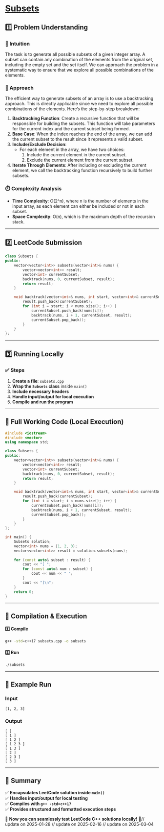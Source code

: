 # **[Subsets](https://leetcode.com/problems/subsets/description/)**  

## **1️⃣ Problem Understanding**  
### **📌 Intuition**  
The task is to generate all possible subsets of a given integer array. A subset can contain any combination of the elements from the original set, including the empty set and the set itself. We can approach the problem in a systematic way to ensure that we explore all possible combinations of the elements. 

### **🚀 Approach**  
The efficient way to generate subsets of an array is to use a backtracking approach. This is directly applicable since we need to explore all possible combinations of the elements. Here’s the step-by-step breakdown:

1. **Backtracking Function**: Create a recursive function that will be responsible for building the subsets. This function will take parameters for the current index and the current subset being formed.
2. **Base Case**: When the index reaches the end of the array, we can add the current subset to the result since it represents a valid subset.
3. **Include/Exclude Decision**:
    - For each element in the array, we have two choices:
      1. Include the current element in the current subset.
      2. Exclude the current element from the current subset.
4. **Iterate Through Elements**: After including or excluding the current element, we call the backtracking function recursively to build further subsets.

### **⏱️ Complexity Analysis**  
- **Time Complexity**: O(2^n), where n is the number of elements in the input array, as each element can either be included or not in each subset.
- **Space Complexity**: O(n), which is the maximum depth of the recursion stack.

---  

## **2️⃣ LeetCode Submission**  
```cpp
class Subsets {
public:
    vector<vector<int>> subsets(vector<int>& nums) {
        vector<vector<int>> result;
        vector<int> currentSubset;
        backtrack(nums, 0, currentSubset, result);
        return result;
    }

    void backtrack(vector<int>& nums, int start, vector<int>& currentSubset, vector<vector<int>>& result) {
        result.push_back(currentSubset);
        for (int i = start; i < nums.size(); i++) {
            currentSubset.push_back(nums[i]);
            backtrack(nums, i + 1, currentSubset, result);
            currentSubset.pop_back();
        }
    }
};
```  

---  

## **3️⃣ Running Locally**  
### **✅ Steps**  
1. **Create a file**: `subsets.cpp`  
2. **Wrap the `Subsets` class** inside `main()`  
3. **Include necessary headers**  
4. **Handle input/output for local execution**  
5. **Compile and run the program**  

---  

## **📝 Full Working Code (Local Execution)**  
```cpp
#include <iostream>
#include <vector>
using namespace std;

class Subsets {
public:
    vector<vector<int>> subsets(vector<int>& nums) {
        vector<vector<int>> result;
        vector<int> currentSubset;
        backtrack(nums, 0, currentSubset, result);
        return result;
    }

    void backtrack(vector<int>& nums, int start, vector<int>& currentSubset, vector<vector<int>>& result) {
        result.push_back(currentSubset);
        for (int i = start; i < nums.size(); i++) {
            currentSubset.push_back(nums[i]);
            backtrack(nums, i + 1, currentSubset, result);
            currentSubset.pop_back();
        }
    }
};

int main() {
    Subsets solution;
    vector<int> nums = {1, 2, 3};
    vector<vector<int>> result = solution.subsets(nums);
    
    for (const auto& subset : result) {
        cout << "[ ";
        for (const auto& num : subset) {
            cout << num << " ";
        }
        cout << "]\n";
    }
    return 0;
}
```  

---  

## **🔧 Compilation & Execution**  
#### **1️⃣ Compile**  
```bash
g++ -std=c++17 subsets.cpp -o subsets
```  

#### **2️⃣ Run**  
```bash
./subsets
```  

---  

## **🎯 Example Run**  
### **Input**  
```
[1, 2, 3]
```  
### **Output**  
```
[ ]
[ 1 ]
[ 1 2 ]
[ 1 2 3 ]
[ 1 3 ]
[ 2 ]
[ 2 3 ]
[ 3 ]
```  

---  

## **📌 Summary**  
✅ **Encapsulates LeetCode solution inside `main()`**  
✅ **Handles input/output for local testing**  
✅ **Compiles with `g++ -std=c++17`**  
✅ **Provides structured and formatted execution steps**  

🚀 **Now you can seamlessly test LeetCode C++ solutions locally!** 🚀// update on 2025-01-28
// update on 2025-02-16
// update on 2025-03-04
